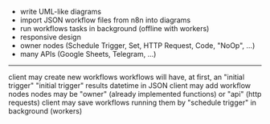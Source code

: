 - write UML-like diagrams
- import JSON workflow files from n8n into diagrams
- run workflows tasks in background (offline with workers)
- responsive design
- owner nodes (Schedule Trigger, Set, HTTP Request, Code, "NoOp", ...)
- many APIs (Google Sheets, Telegram, ...)
---
client may create new workflows
workflows will have, at first, an "initial trigger"
"initial trigger" results datetime in JSON
client may add workflow nodes
nodes may be "owner" (already implemented functions) or "api" (http requests)
client may save workflows running them by "schedule trigger" in background (workers)
